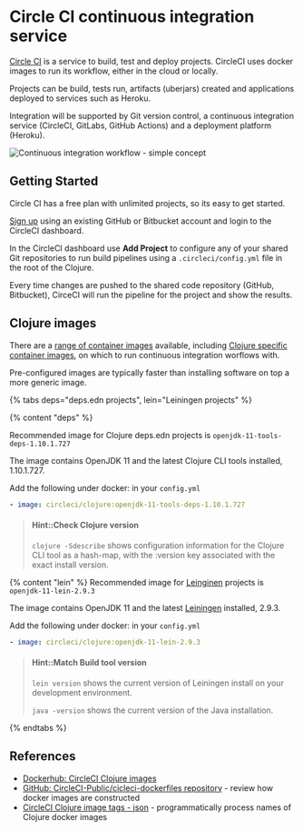 # Circle CI continuous integration service
[Circle CI](https://circleci.com/product/) is a service to build, test and deploy projects.  CircleCI uses docker images to run its workflow, either in the cloud or locally.

Projects can be build, tests run, artifacts (uberjars) created and applications deployed to services such as Heroku.

Integration will be supported by Git version control, a continuous integration service (CircleCI, GitLabs, GitHub Actions) and a deployment platform (Heroku).

![Continuous integration workflow - simple concept](https://raw.githubusercontent.com/practicalli/graphic-design/live/continuous-integration/circleci-workflow-sequential-git-heroku.png)


## Getting Started
Circle CI has a free plan with unlimited projects, so its easy to get started.

[Sign up](https://circleci.com/signup/) using an existing GitHub or Bitbucket account and login to the CircleCI dashboard.

In the CircleCI dashboard use **Add Project** to configure any of your shared Git repositories to run build pipelines using a `.circleci/config.yml` file in the root of the Clojure.

Every time changes are pushed to the shared code repository (GitHub, Bitbucket), CirceCI will run the pipeline for the project and show the results.

## Clojure images
There are a [range of container images](https://circleci.com/docs/2.0/circleci-images/#clojure) available, including [Clojure specific container images](https://circleci.com/docs/2.0/circleci-images/#clojure), on which to run continuous integration worflows with.

Pre-configured images are typically faster than installing software on top a more generic image.

{% tabs deps="deps.edn projects", lein="Leiningen projects" %}

{% content "deps" %}

Recommended image for Clojure deps.edn projects is `openjdk-11-tools-deps-1.10.1.727`

The image contains OpenJDK 11 and the latest Clojure CLI tools installed, 1.10.1.727.

Add the following under docker: in your `config.yml`

```yaml
- image: circleci/clojure:openjdk-11-tools-deps-1.10.1.727
```

> #### Hint::Check Clojure version
> `clojure -Sdescribe` shows configuration information for the Clojure CLI tool as a hash-map, with the :version key associated with the exact install version.


{% content "lein" %}
Recommended image for [Leinginen](https://leiningen.org/) projects is `openjdk-11-lein-2.9.3`

The image contains OpenJDK 11 and the latest [Leiningen](https://leiningen.org/) installed, 2.9.3.

Add the following under docker: in your `config.yml`

```yaml
- image: circleci/clojure:openjdk-11-lein-2.9.3
```

> #### Hint::Match Build tool version
> `lein version` shows the current version of Leiningen install on your development environment.
>
> `java -version` shows the current version of the Java installation.

{% endtabs %}


## References
* [Dockerhub: CircleCI Clojure images](https://hub.docker.com/r/circleci/clojure)
* [GitHub: CircleCI-Public/cicleci-dockerfiles repository](https://hub.docker.com/r/circleci/clojure) - review how docker images are constructed
* [CircleCI Clojure image tags - json](https://circleci.com/docs/2.0/docker-image-tags.json) - programmatically process names of Clojure docker images
